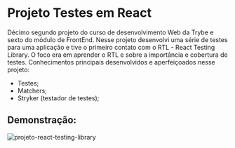 # Projeto Testes em React #

Décimo segundo projeto do curso de desenvolvimento Web da Trybe e sexto do módulo de FrontEnd. Nesse projeto desenvolvi uma série de testes para uma aplicação e tive o primeiro contato com o RTL - React Testing Library. O foco era em aprender o RTL e sobre a importância e cobertura de testes. Conhecimentos principais desenvolvidos e aperfeiçoados nesse projeto:

- Testes;
- Matchers;
- Stryker (testador de testes); 

## Demonstração: ##

![projeto-react-testing-library](https://user-images.githubusercontent.com/110852595/236928638-c721a33c-60f9-4357-89d2-63c65712938a.png)
